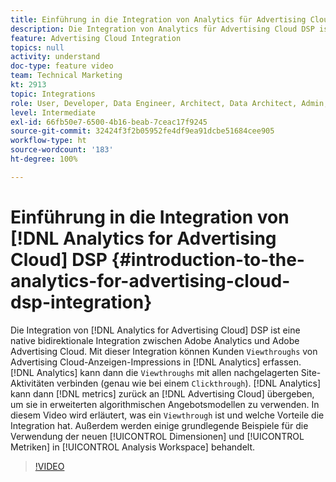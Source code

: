 ```yaml
---
title: Einführung in die Integration von Analytics für Advertising Cloud DSP
description: Die Integration von Analytics für Advertising Cloud DSP ist eine native bidirektionale Integration zwischen Adobe Analytics und Adobe Advertising Cloud. Mit dieser Integration können Kunden Viewthroughs aus Advertising Cloud-Anzeigen-Impressions in Analytics erfassen. Analytics kann dann die Viewthroughs mit allen nachgelagerten Site-Aktivitäten verbinden (genau wie bei einem Clickthrough). Analytics kann dann Metriken zurück an Advertising Cloud übergeben, um sie in erweiterten algorithmischen Angebotsmodellen zu verwenden. In diesem Video wird erläutert, was ein Viewthrough ist und welche Vorteile die Integration hat. Außerdem werden einige grundlegende Beispiele für die Verwendung der neuen Dimensionen/Metriken in Analysis Workspace behandelt.
feature: Advertising Cloud Integration
topics: null
activity: understand
doc-type: feature video
team: Technical Marketing
kt: 2913
topic: Integrations
role: User, Developer, Data Engineer, Architect, Data Architect, Admin, Leader
level: Intermediate
exl-id: 66fb50e7-6500-4b16-beab-7ceac17f9245
source-git-commit: 32424f3f2b05952fe4df9ea91dcbe51684cee905
workflow-type: ht
source-wordcount: '183'
ht-degree: 100%

---
```


# Einführung in die Integration von [!DNL Analytics for Advertising Cloud] DSP {#introduction-to-the-analytics-for-advertising-cloud-dsp-integration}

Die Integration von [!DNL Analytics for Advertising Cloud] DSP ist eine native bidirektionale Integration zwischen Adobe Analytics und Adobe Advertising Cloud. Mit dieser Integration können Kunden `Viewthroughs` von Advertising Cloud-Anzeigen-Impressions in [!DNL Analytics] erfassen. [!DNL Analytics] kann dann die `Viewthroughs` mit allen nachgelagerten Site-Aktivitäten verbinden (genau wie bei einem `Clickthrough`). [!DNL Analytics] kann dann [!DNL metrics] zurück an [!DNL Advertising Cloud] übergeben, um sie in erweiterten algorithmischen Angebotsmodellen zu verwenden. In diesem Video wird erläutert, was ein `Viewthrough` ist und welche Vorteile die Integration hat. Außerdem werden einige grundlegende Beispiele für die Verwendung der neuen [!UICONTROL Dimensionen] und [!UICONTROL Metriken] in [!UICONTROL Analysis Workspace] behandelt.

>[!VIDEO](https://video.tv.adobe.com/v/27237/?quality=9)
